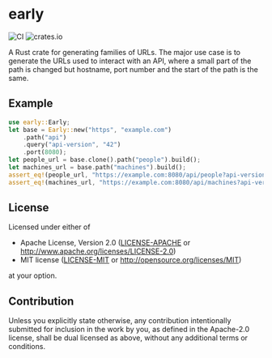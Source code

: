 # early
![CI](https://github.com/peterallin/early/actions/workflows/ci.yml/badge.svg)
![crates.io](https://img.shields.io/crates/v/early.svg)

A Rust crate for generating families of URLs. The major use case is to
generate the URLs used to interact with an API, where a small part of
the path is changed but hostname, port number and the start of the path
is the same.

## Example

```rust
use early::Early;
let base = Early::new("https", "example.com")
    .path("api")
    .query("api-version", "42")
    .port(8080);
let people_url = base.clone().path("people").build();
let machines_url = base.path("machines").build();
assert_eq!(people_url, "https://example.com:8080/api/people?api-version=42");
assert_eq!(machines_url, "https://example.com:8080/api/machines?api-version=42");
```

## License

Licensed under either of

 * Apache License, Version 2.0
   ([LICENSE-APACHE](LICENSE-APACHE) or http://www.apache.org/licenses/LICENSE-2.0)
 * MIT license
   ([LICENSE-MIT](LICENSE-MIT) or http://opensource.org/licenses/MIT)

at your option.

## Contribution

Unless you explicitly state otherwise, any contribution intentionally submitted
for inclusion in the work by you, as defined in the Apache-2.0 license, shall be
dual licensed as above, without any additional terms or conditions.
